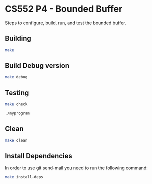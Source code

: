 # CS552 P4 - Bounded Buffer

Steps to configure, build, run, and test the bounded buffer.

## Building

```bash
make
```
## Build Debug version

```bash
make debug
```
## Testing

```bash
make check
```
```bash
./myprogram
```
## Clean

```bash
make clean
```

## Install Dependencies

In order to use git send-mail you need to run the following command:

```bash
make install-deps
```
